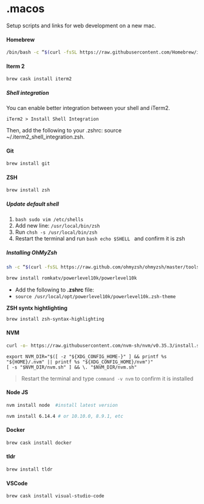 # .macos

Setup scripts and links for web development on a new mac.

#### Homebrew

```bash
/bin/bash -c “$(curl -fsSL https://raw.githubusercontent.com/Homebrew/install/master/install.sh)"
```

#### Iterm 2

```bash
brew cask install iterm2
```

##### Shell integration

You can enable better integration between your shell and iTerm2.

```
iTerm2 > Install Shell Integration
```

Then, add the following to your .zshrc: source ~/.iterm2_shell_integration.zsh.

#### Git

```bash
brew install git
```

#### ZSH

```bash
brew install zsh
```

##### Update default shell

1. `bash sudo vim /etc/shells `
1. Add new line: `/usr/local/bin/zsh`
1. Run `chsh -s /usr/local/bin/zsh`
1. Restart the terminal and run `bash echo $SHELL ` and confirm it is zsh

##### Installing OhMyZsh

```bash
sh -c “$(curl -fsSL https://raw.github.com/ohmyzsh/ohmyzsh/master/tools/install.sh)"
```

```bash
brew install romkatv/powerlevel10k/powerlevel10k
```

- Add the following to **.zshrc** file:
- `source /usr/local/opt/powerlevel10k/powerlevel10k.zsh-theme`

**ZSH syntx hightlighting**

```bash
brew install zsh-syntax-highlighting
```

#### NVM

```bash
curl -o- https://raw.githubusercontent.com/nvm-sh/nvm/v0.35.3/install.sh | bash
```

```
export NVM_DIR="$([ -z "${XDG_CONFIG_HOME-}" ] && printf %s "${HOME}/.nvm" || printf %s "${XDG_CONFIG_HOME}/nvm")"
[ -s "$NVM_DIR/nvm.sh" ] && \. "$NVM_DIR/nvm.sh"
```

> Restart the terminal and type `command -v nvm` to confirm it is installed

#### Node JS

```bash
nvm install node  #install latest version
```

```bash
nvm install 6.14.4 # or 10.10.0, 8.9.1, etc
```

#### Docker

```bash
brew cask install docker
```

#### tldr

```bash
brew install tldr
```

#### VSCode

```bash
brew cask install visual-studio-code
```
